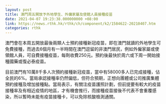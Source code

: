 ```yaml
---
layout: post
title: 澳門周五開放予外地學生、外傭家屬及使館人員接種疫苗
date: 2021-04-07 19:23:38.000000000 +08:00
link: https://news.rthk.hk/rthk/ch/component/k2/1584622-20210407.htm
categories: rthk
---
```


澳門會在本周五開放最後兩類人士預約接種新冠疫苗，即在澳門就讀的外地學生可免費接種，而過去6個月有一半時間在澳門逗留的非澳門居民，例如外僱家屬或使領館人員，可自費接種疫苗，每劑收費250元。預約後最快於周六或下周一開始接種國藥或復必泰疫苗。

目前澳門有10萬8千多人次預約接種新冠疫苗，當中有58000多人已完成接種，佔全民的6%。當局承認接種率仍然偏低，但符合預期，正想向團體或公司推廣集體預約接種及增加接種點。當局表示，有關注疫苗護照計劃，但前提要有較大的疫苗接種率及有相近疫情的地區，才有機會推行，而接種疫苗接後不代表不會重覆感染，所以暫時未能有疫苗接種卡，可以免除核酸檢測通關。

